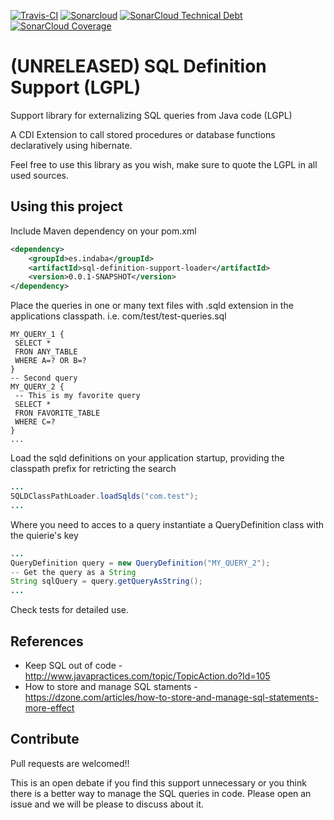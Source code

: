 

[![Travis-CI](https://travis-ci.org/IndabaConsultores/sql-definition-support.svg?branch=master)](https://travis-ci.org/IndabaConsultores/sql-definition-support) [![Sonarcloud](https://sonarcloud.io/api/badges/gate?key=es.indaba:sql-definiton-support)](https://sonarcloud.io/dashboard?id=es.indaba:sql-definiton-support) [![SonarCloud Technical Debt](https://sonarcloud.io/api/badges/measure?key=es.indaba:sql-definiton-support&metric=sqale_debt_ratio)](https://sonarcloud.io/dashboard?id=es.indaba:sql-definiton-support) [![SonarCloud Coverage](https://sonarcloud.io/api/badges/measure?key=es.indaba:sql-definiton-support&metric=coverage)](https://sonarcloud.io/dashboard?id=es.indaba:sql-definiton-support)

(UNRELEASED) SQL Definition Support (LGPL)
=============
Support library for externalizing SQL queries from Java code (LGPL)

A CDI Extension to call stored procedures or database functions declaratively using hibernate.

Feel free to use this library as you wish, make sure to quote the LGPL in all used sources.

## Using this project

Include Maven dependency on your pom.xml
```xml
<dependency>
	<groupId>es.indaba</groupId>
	<artifactId>sql-definition-support-loader</artifactId>
	<version>0.0.1-SNAPSHOT</version>
</dependency>
```
Place the queries in one or many text files with .sqld extension in the applications classpath. 
i.e. com/test/test-queries.sql

```
MY_QUERY_1 {
 SELECT * 
 FRON ANY_TABLE 
 WHERE A=? OR B=?
}
-- Second query
MY_QUERY_2 {
 -- This is my favorite query
 SELECT * 
 FRON FAVORITE_TABLE 
 WHERE C=?
}
...
```
Load the sqld definitions on your application startup, providing the classpath prefix for retricting the search

```java
...
SQLDClassPathLoader.loadSqlds("com.test");
...
```
Where you need to acces to a query instantiate a QueryDefinition class with the quierie's key

```java
...
QueryDefinition query = new QueryDefinition("MY_QUERY_2");
-- Get the query as a String
String sqlQuery = query.getQueryAsString();
...
```

Check tests for detailed use.

## References
* Keep SQL out of code - http://www.javapractices.com/topic/TopicAction.do?Id=105
* How to store and manage SQL staments - https://dzone.com/articles/how-to-store-and-manage-sql-statements-more-effect

## Contribute
Pull requests are welcomed!!

This is an open debate if you find this support unnecessary or you think there is a better way to manage the SQL queries in code. Please open an issue and we will be please to discuss about it. 
